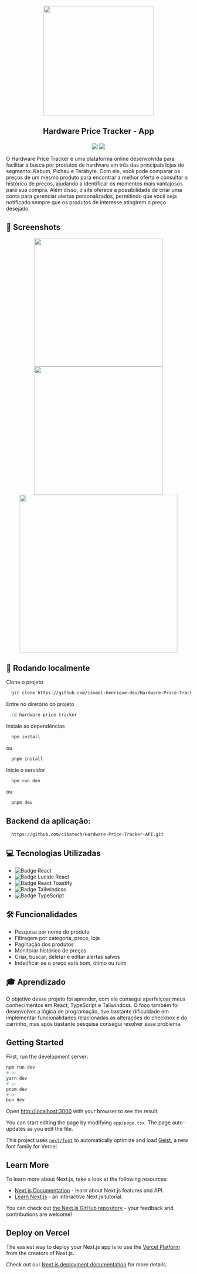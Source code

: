 <p align="center">
  <img align="center" height="300" src="src/assets/Grocery Store.png"  />
</p>

## <p align="center">Hardware Price Tracker - App</p>

<p align="center">
   <img src="https://img.shields.io/badge/React-v18.2.0-white?style=for-the-badge" />
   <img src="https://img.shields.io/badge/NPM-v9.5.1-white?style=for-the-badge" />
</p>

O Hardware Price Tracker é uma plataforma online desenvolvida para facilitar a busca por produtos de hardware em três das principais lojas do segmento: Kabum, Pichau e Terabyte. Com ele, você pode comparar os preços de um mesmo produto para encontrar a melhor oferta e consultar o histórico de preços, ajudando a identificar os momentos mais vantajosos para sua compra. Além disso, o site oferece a possibilidade de criar uma conta para gerenciar alertas personalizados, permitindo que você seja notificado sempre que os produtos de interesse atingirem o preço desejado.

## 📸 Screenshots
<p align="center">
  <img height="350" src="src/assets/home.png" />
  <img height="350" src="src/assets/filter.png" />
  <img height="430" src="src/assets/emptycart.png" />
</p>

<!-- ## 🎥 Preview

<p align="center">
  <img height="430" src="src/assets/gif-previw.gif" />
</p> -->

## 🚀 Rodando localmente

Clone o projeto

```bash
  git clone https://github.com/ismael-henrique-dev/Hardware-Price-Tracker-App.git
```

Entre no diretório do projeto

```bash
  cd hardware-price-tracker
```

Instale as dependências

```bash
  npm install
```

ou 

```bash
  pnpm install
```

Inicie o servidor

```bash
  npm run dev
```

ou 

```bash
  pnpm dev
```

## Backend da aplicação: 

```bash
  https://github.com/cibatech/Hardware-Price-Tracker-API.git
```


## 💻 Tecnologias Utilizadas
- ![Badge React](https://img.shields.io/badge/React-%E2%9C%94-blue?style=for-the-badge)
- ![Badge Lucide React](https://img.shields.io/badge/Lucide_React-%E2%9C%94-blue?style=for-the-badge)
- ![Badge React Toastify](https://img.shields.io/badge/React%20Toastify-%E2%9C%94-blue?style=for-the-badge)  
- ![Badge Tailwindcss](https://img.shields.io/badge/Tailwindcss-%E2%9C%94-blue?style=for-the-badge)
- ![Badge TypeScript](https://img.shields.io/badge/TypeScript-%E2%9C%94-blue?style=for-the-badge)

## 🛠️ Funcionalidades

- Pesquisa por nome do produto
- Filtragem por categoria, preço, loja
- Paginação dos produtos
- Monitorar histórico de preços
- Criar, buscar, deletar e editar alertas salvos
- Indetificar se o preço está bom, ótimo ou ruim


## 🎓 Aprendizado

O objetivo desse projeto foi aprender, com ele consegui aperfeiçoar meus conhecimentos em React, TypeScript e Tailwindcss. O foco também foi desenvolver a lógica de programação, tive bastante dificuldade em implementar funcionalidades relacionadas as alterações do checkbox e do carrinho, mas após bastante pesquisa consegui resolver esse problema.






## Getting Started

First, run the development server:

```bash
npm run dev
# or
yarn dev
# or
pnpm dev
# or
bun dev
```

Open [http://localhost:3000](http://localhost:3000) with your browser to see the result.

You can start editing the page by modifying `app/page.tsx`. The page auto-updates as you edit the file.

This project uses [`next/font`](https://nextjs.org/docs/app/building-your-application/optimizing/fonts) to automatically optimize and load [Geist](https://vercel.com/font), a new font family for Vercel.

## Learn More

To learn more about Next.js, take a look at the following resources:

- [Next.js Documentation](https://nextjs.org/docs) - learn about Next.js features and API.
- [Learn Next.js](https://nextjs.org/learn) - an interactive Next.js tutorial.

You can check out [the Next.js GitHub repository](https://github.com/vercel/next.js) - your feedback and contributions are welcome!

## Deploy on Vercel

The easiest way to deploy your Next.js app is to use the [Vercel Platform](https://vercel.com/new?utm_medium=default-template&filter=next.js&utm_source=create-next-app&utm_campaign=create-next-app-readme) from the creators of Next.js.

Check out our [Next.js deployment documentation](https://nextjs.org/docs/app/building-your-application/deploying) for more details.
